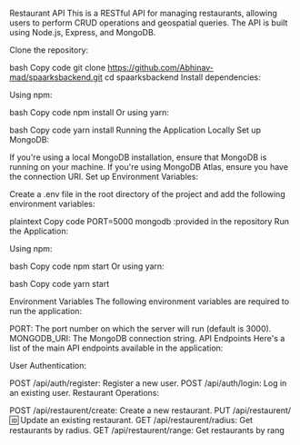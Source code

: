 Restaurant API
This is a RESTful API for managing restaurants, allowing users to perform CRUD operations and geospatial queries. The API is built using Node.js, Express, and MongoDB.


Clone the repository:

bash
Copy code
git clone https://github.com/Abhinav-mad/spaarksbackend.git
cd spaarksbackend
Install dependencies:

Using npm:

bash
Copy code
npm install
Or using yarn:

bash
Copy code
yarn install
Running the Application Locally
Set up MongoDB:

If you're using a local MongoDB installation, ensure that MongoDB is running on your machine.
If you're using MongoDB Atlas, ensure you have the connection URI.
Set up Environment Variables:

Create a .env file in the root directory of the project and add the following environment variables:

plaintext
Copy code
PORT=5000
mongodb :provided in the repository
Run the Application:

Using npm:

bash
Copy code
npm start
Or using yarn:

bash
Copy code
yarn start


Environment Variables
The following environment variables are required to run the application:

PORT: The port number on which the server will run (default is 3000).
MONGODB_URI: The MongoDB connection string.
API Endpoints
Here's a list of the main API endpoints available in the application:

User Authentication:

POST /api/auth/register: Register a new user.
POST /api/auth/login: Log in an existing user.
Restaurant Operations:

POST /api/restaurent/create: Create a new restaurant.
PUT /api/restaurent/:id: Update an existing restaurant.
GET /api/restaurent/radius: Get restaurants by radius.
GET /api/restaurent/range: Get restaurants by rang
